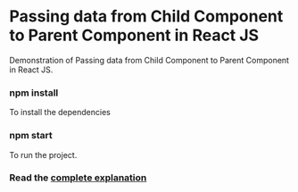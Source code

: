 # Passing data from Child Component to Parent Component in React JS
Demonstration of Passing data from Child Component to Parent Component in React JS.

<h3>npm install</h3>
<p>To install the dependencies</p>

<h3>npm start</h3>
<p>To run the project.</p>

<h3>
   Read the 
  <a href="https://sayansinha5.medium.com/passing-props-from-child-to-parent-components-hope-this-react-article-might-be-helpful-91f17f2e49a5">
    complete explanation
  </a>
</h3>
